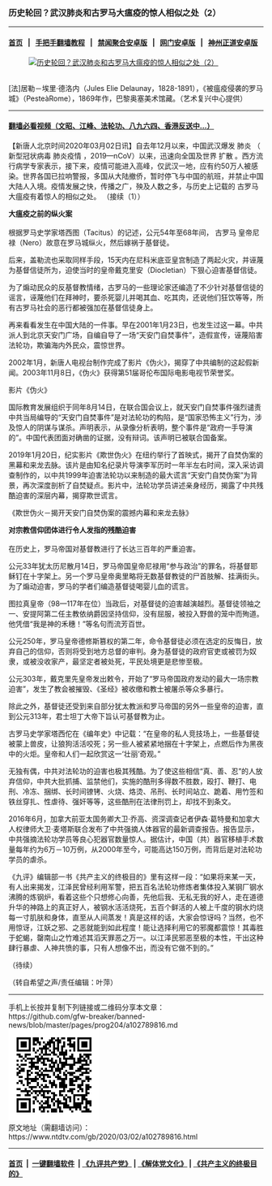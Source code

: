 ### 历史轮回？武汉肺炎和古罗马大瘟疫的惊人相似之处（2）
------------------------

#### [首页](https://github.com/gfw-breaker/banned-news/blob/master/README.md) &nbsp;&nbsp;|&nbsp;&nbsp; [手把手翻墙教程](https://github.com/gfw-breaker/guides/wiki) &nbsp;&nbsp;|&nbsp;&nbsp; [禁闻聚合安卓版](https://github.com/gfw-breaker/bn-android) &nbsp;&nbsp;|&nbsp;&nbsp; [网门安卓版](https://github.com/oGate2/oGate) &nbsp;&nbsp;|&nbsp;&nbsp; [神州正道安卓版](https://github.com/SzzdOgate/update) 



<div><div class="featured_image">
 <a href="https://i.ntdtv.com/assets/uploads/2020/02/Capture-178.jpg" target="_blank">
  <figure>
   <img alt="历史轮回？武汉肺炎和古罗马大瘟疫的惊人相似之处（2）" src="https://i.ntdtv.com/assets/uploads/2020/02/Capture-178-800x450.jpg"/>
  </figure><br/>
 </a>
 <span class="caption">
  [法]居勒－埃里‧德洛内（Jules Elie Delaunay，1828-1891），《被瘟疫侵袭的罗马城》（PesteàRome），1869年作，巴黎奥塞美术馆藏。（艺术复兴中心提供）
 </span>
</div>
</div><hr/>

#### [翻墙必看视频（文昭、江峰、法轮功、八九六四、香港反送中...）](https://github.com/gfw-breaker/banned-news/blob/master/pages/link3.md)

<div><div class="post_content" itemprop="articleBody">
 <p>
  【新唐人北京时间2020年03月02日讯】自去年12月以来，中国武汉爆发
  <ok href="https://www.ntdtv.com/gb/肺炎.htm">
   肺炎
  </ok>
  （
  <ok href="https://www.ntdtv.com/gb/新型冠状病毒.htm">
   新型冠状病毒
  </ok>
  <ok href="https://www.ntdtv.com/gb/肺炎疫情.htm">
   肺炎疫情
  </ok>
  ，2019—nCoV）以来，迅速向全国及世界
  <ok href="https://www.ntdtv.com/gb/扩散.htm">
   扩散
  </ok>
  。西方流行病学专家表示，接下来，疫情可能进入高峰，仅武汉一地，应有约50万人被感染。世界各国已拉响警报，多国从大陆撤侨，暂时停飞与中国的航班，并禁止中国大陆人入境。疫情发展之快，传播之广，殃及人数之多，与历史上记载的
  <ok href="https://www.ntdtv.com/gb/古罗马.htm">
   古罗马
  </ok>
  大瘟疫有着惊人的相似之处。
  <ok href="https://www.ntdtv.com/gb/2020/02/29/a102788688.html">
   （接续（1））
  </ok>
 </p>
 <p>
  <strong>
   大瘟疫之前的纵火案
   <br/>
  </strong>
  <br/>
  根据罗马史学家塔西图（Tacitus）的记述，公元54年至68年间，
  <ok href="https://www.ntdtv.com/gb/古罗马.htm">
   古罗马
  </ok>
  皇帝尼禄（Nero）故意在罗马城纵火，然后嫁祸于基督徒。
 </p>
 <p>
  后来，盖勒流也采取同样手段，15天内在尼科米底亚皇宫制造了两起火灾，并诬蔑为基督信徒所为，迫使当时的皇帝戴克里安（Diocletian）下狠心迫害基督信徒。
 </p>
 <p>
  为了煽动民众的反基督教情绪，古罗马的一些理论家还编造了不少针对基督信徒的谣言，诬蔑他们在拜神时，要杀死婴儿并喝其血、吃其肉，还说他们狂饮等等，所有古罗马社会的恶行都被强加在基督信徒身上。
 </p>
 <p>
  再来看看发生在中国大陆的一件事。早在2001年1月23日，也发生过这一幕。中共派人到北京天安门广场，自编自导了一场“天安门自焚事件”，造假宣传，诬蔑陷害法轮功，欺骗海内外民众，震惊世界。
 </p>
 <p>
  2002年1月，新唐人电视台制作完成了影片《伪火》，揭穿了中共编制的这起假新闻。2003年11月8日，《伪火》获得第51届哥伦布国际电影电视节荣誉奖。
 </p>
 <p>
  <ok href="https://www.youtube.com/watch?v=xWB-5q_-yac">
   影片《伪火》
  </ok>
 </p>
 <p>
  国际教育发展组织于同年8月14日，在联合国会议上，就天安门自焚事件强烈谴责中共当局编导的“天安门自焚事件”是对法轮功的构陷，是“国家恐怖主义”行为，涉及惊人的阴谋与谋杀。声明表示，从录像分析表明，整个事件是“政府一手导演的”。中国代表团面对确凿的证据，没有辩词。该声明已被联合国备案。
 </p>
 <p>
  2019年1月20日，纪实影片《欺世伪火》在纽约举行了首映式，揭开了自焚伪案的黑幕和来龙去脉。该片是由知名纪录片导演李军历时一年半左右时间，深入采访调查制作的，以中共1999年迫害法轮功以来制造的最大谎言“天安门自焚伪案”为背景，再次深度剖析了自焚疑点。影片中，法轮功学员讲述亲身经历，揭露了中共残酷迫害的深层内幕，揭穿欺世谎言。
 </p>
 <p>
  <ok href="https://www.youtube.com/watch?v=sL_KuogH6F8">
   《欺世伪火－揭开天安门自焚伪案的震撼内幕和来龙去脉》
  </ok>
 </p>
 <p>
  <strong>
   对宗教信仰团体进行令人发指的残酷迫害
   <br/>
  </strong>
  <br/>
  在历史上，罗马帝国对基督教进行了长达三百年的严重迫害。
 </p>
 <p>
  公元33年犹太历尼散月14日，罗马帝国皇帝尼禄用“参与政治”的罪名，将基督耶稣钉在十字架上。另一个罗马皇帝奥里略将无数基督教徒的尸首肢解、挂满街头。为了煽动迫害，罗马的学者们编造基督徒喝婴儿血的谎言。
 </p>
 <p>
  图拉真皇帝（98—117年在位）当政后，对基督徒的迫害越演越烈。基督徒领袖之一、安提阿第二任主教依纳爵因坚持信仰，没有屈服，被投入野兽的笼中而殉道。他凭借“我是神的禾穗！”等名句而流芳百世。
 </p>
 <p>
  公元250年，罗马皇帝德修斯篡权的第二年，命令基督徒必须在选定的反悔日，放弃自己的信仰，否则将受到地方总督的审判。身为基督徒的政府官吏或被罚为奴隶，或被没收家产，最坚定者被处死，平民处境更是悲惨至极。
 </p>
 <p>
  公元303年，戴克里先皇帝发出敕令，开始了“罗马帝国政府发动的最大一场宗教迫害”，发生了教会被摧毁、《圣经》被收缴和教士被屠杀等众多暴行。
 </p>
 <p>
  除此之外，基督徒还受到来自部分犹太教派和罗马帝国的另外一些皇帝的迫害，直到公元313年，君士坦丁大帝下旨认可基督教为止。
 </p>
 <p>
  古罗马史学家塔西佗在《编年史》中记载：“在皇帝的私人竞技场上，一些基督徒被蒙上兽皮，让狼狗活活咬死；另一些人被紧紧地捆在十字架上，点燃后作为黑夜中的火炬。皇帝和人们一起欣赏这一‘壮丽’奇观。”
 </p>
 <p>
  无独有偶，中共对法轮功的迫害也极其残酷。为了使这些相信“真、善、忍”的人放弃信仰，中共大批抓捕、监禁他们，实施的酷刑多得数不胜数，殴打、鞭打、电刑、冷冻、捆绑、长时间镣铐、火烧、烙烫、吊刑、长时间站立、跪着、用竹签和铁丝穿扎、性虐待、强奸等等，这些酷刑在法律刑罚上，却找不到条文。
 </p>
 <p>
  2016年6月，加拿大前亚太国务卿大卫‧乔高、资深调查记者伊森‧葛特曼和加拿大人权律师大卫‧麦塔斯联合发布了中共强摘人体器官的最新调查报告。报告显示，中共强摘法轮功学员等良心犯器官数量惊人。据估计，中国（共）器官移植手术数量每年约为6万－10万例，从2000年至今，可能高达150万例，而背后是对法轮功学员的虐杀。
 </p>
 <p>
  《九评》编辑部一书《共产主义的终极目的》里有这样一段：“如果将来某一天，有人出来揭发，江泽民曾经利用军警，把五百名法轮功修炼者集体投入某钢厂钢水沸腾的炼钢炉，看着这些个只想修心向善，先他后我、无私无我的好人，走在道德升华的神路上的真正好人，被钢水活活烧死，五百个鲜活的人被上千度的钢水灼烧每一寸肌肤和身体，直至从人间蒸发！真是这样的话，大家会惊讶吗？当然，也不用惊讶，江妖之邪、之恶就能到如此程度！能让选择利用它的邪魔都震惊！其毒胜于蛇蝎，罄南山之竹难述其滔天罪恶之万一。以江泽民邪恶至极的本性，干出这种肆行暴虐、人神共愤的事，只有人想像不出，而没有它做不到的。”
 </p>
 <p>
  （待续）
 </p>
 <p>
  （转自希望之声/责任编辑：叶萍）
 </p>
 <div class="single_ad">
 </div>
</div>
</div>
<hr/>
手机上长按并复制下列链接或二维码分享本文章：<br/>
https://github.com/gfw-breaker/banned-news/blob/master/pages/prog204/a102789816.md <br/>
<a href='https://github.com/gfw-breaker/banned-news/blob/master/pages/prog204/a102789816.md'><img src='https://github.com/gfw-breaker/banned-news/blob/master/pages/prog204/a102789816.md.png'/></a> <br/>
原文地址（需翻墙访问）：https://www.ntdtv.com/gb/2020/03/02/a102789816.html


------------------------
#### [首页](https://github.com/gfw-breaker/banned-news/blob/master/README.md) &nbsp;|&nbsp; [一键翻墙软件](https://github.com/gfw-breaker/nogfw/blob/master/README.md) &nbsp;| [《九评共产党》](https://github.com/gfw-breaker/9ping.md/blob/master/README.md#九评之一评共产党是什么) | [《解体党文化》](https://github.com/gfw-breaker/jtdwh.md/blob/master/README.md) | [《共产主义的终极目的》](https://github.com/gfw-breaker/gczydzjmd.md/blob/master/README.md)


<img src='http://gfw-breaker.win/banned-news/pages/prog204/a102789816.md' width='0px' height='0px'/>